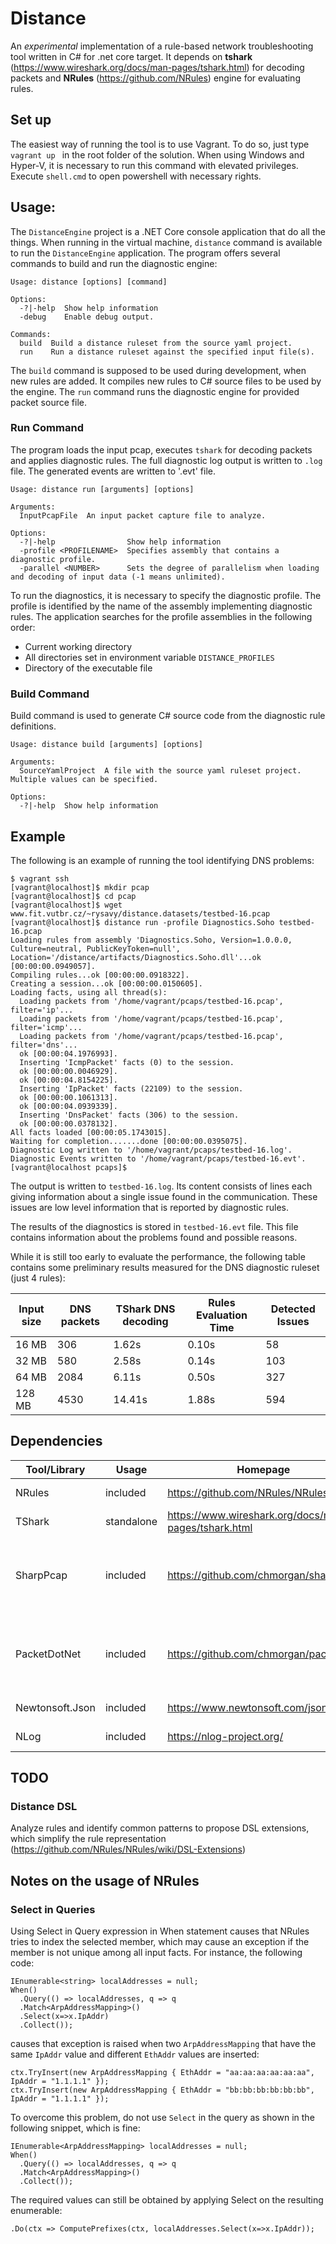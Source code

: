 # Distance

An *experimental* implementation of a rule-based network troubleshooting tool written in C# for .net core target. 
It depends on **tshark** (https://www.wireshark.org/docs/man-pages/tshark.html) for decoding packets and **NRules** (https://github.com/NRules) engine for evaluating rules.

## Set up 
The easiest way of running the tool is to use Vagrant. To do so, just type 
`vagrant up ` in the root folder of the solution. When using Windows and Hyper-V, it is necessary to run this command with elevated privileges. Execute 
`shell.cmd` to open powershell with necessary rights. 



## Usage:

The `DistanceEngine` project is a .NET Core console application that do all the things.  When running in the virtual machine, 
`distance` command is available to run the `DistanceEngine` application. 
The program offers several commands to build and run the diagnostic engine:

```
Usage: distance [options] [command]

Options:
  -?|-help  Show help information
  -debug    Enable debug output.

Commands:
  build  Build a distance ruleset from the source yaml project.
  run    Run a distance ruleset against the specified input file(s).
```

The `build` command is supposed to be used during development, when new rules are added. It compiles new rules to C# source files to be used by the engine.
The `run` command runs the diagnostic engine for provided packet source file. 

### Run Command
The program loads the input pcap, executes `tshark` for decoding packets and applies diagnostic rules. 
The full diagnostic log output is written to `.log` file. The generated events are written to '.evt' file.

```
Usage: distance run [arguments] [options]

Arguments:
  InputPcapFile  An input packet capture file to analyze.

Options:
  -?|-help                Show help information
  -profile <PROFILENAME>  Specifies assembly that contains a diagnostic profile.
  -parallel <NUMBER>      Sets the degree of parallelism when loading and decoding of input data (-1 means unlimited).
```

To run the diagnostics, it is necessary to specify the diagnostic profile. The profile is identified by the name of the assembly implementing diagnostic rules. 
The application searches for the profile assemblies in the following order:
* Current working directory 
* All directories set in environment variable `DISTANCE_PROFILES`
* Directory of the executable file


### Build Command
Build command is used to generate C# source code from the diagnostic rule definitions. 

```
Usage: distance build [arguments] [options]

Arguments:
  SourceYamlProject  A file with the source yaml ruleset project. Multiple values can be specified.

Options:
  -?|-help  Show help information
```




## Example
The following is an example of running the tool identifying DNS problems:

```
$ vagrant ssh
[vagrant@localhost]$ mkdir pcap
[vagrant@localhost]$ cd pcap
[vagrant@localhost]$ wget www.fit.vutbr.cz/~rysavy/distance.datasets/testbed-16.pcap
[vagrant@localhost]$ distance run -profile Diagnostics.Soho testbed-16.pcap
Loading rules from assembly 'Diagnostics.Soho, Version=1.0.0.0, Culture=neutral, PublicKeyToken=null', Location='/distance/artifacts/Diagnostics.Soho.dll'...ok [00:00:00.0949057].
Compiling rules...ok [00:00:00.0918322].
Creating a session...ok [00:00:00.0150605].
Loading facts, using all thread(s):
  Loading packets from '/home/vagrant/pcaps/testbed-16.pcap', filter='ip'...
  Loading packets from '/home/vagrant/pcaps/testbed-16.pcap', filter='icmp'...
  Loading packets from '/home/vagrant/pcaps/testbed-16.pcap', filter='dns'...
  ok [00:00:04.1976993].
  Inserting 'IcmpPacket' facts (0) to the session.
  ok [00:00:00.0046929].
  ok [00:00:04.8154225].
  Inserting 'IpPacket' facts (22109) to the session.
  ok [00:00:00.1061313].
  ok [00:00:04.0939339].
  Inserting 'DnsPacket' facts (306) to the session.
  ok [00:00:00.0378132].
All facts loaded [00:00:05.1743015].
Waiting for completion.......done [00:00:00.0395075].
Diagnostic Log written to '/home/vagrant/pcaps/testbed-16.log'.
Diagnostic Events written to '/home/vagrant/pcaps/testbed-16.evt'.
[vagrant@localhost pcaps]$
```
The output is written to `testbed-16.log`. Its content consists of lines each giving information about a single issue found in the communication. These issues are low level 
information that is reported by diagnostic rules. 

The results of the diagnostics is stored in `testbed-16.evt` file. This file contains information about the problems found and possible reasons. 

While it is still too early to evaluate the performance, the following table contains some preliminary results measured for the DNS diagnostic ruleset (just 4 rules):

| Input size    | DNS packets        | TShark DNS decoding | Rules Evaluation Time | Detected Issues |
| ------------- | ------------------ | ------------------- | --------------------- | --------------- |
| 16 MB         | 306                | 1.62s               | 0.10s                 | 58              | 
| 32 MB         | 580                | 2.58s               | 0.14s                 | 103             |
| 64 MB         | 2084               | 6.11s               | 0.50s                 | 327             |
| 128 MB        | 4530               | 14.41s              | 1.88s                 | 594             |


## Dependencies

| Tool/Library    | Usage        | Homepage                                             | Licence                                |
| --------------- | ------------ | ---------------------------------------------------  | -------------------------------------- |
| NRules          | included     | https://github.com/NRules/NRules                     | MIT Licence                            |
| TShark          | standalone   | https://www.wireshark.org/docs/man-pages/tshark.html | GNU GPL                                |
| SharpPcap       | included     | https://github.com/chmorgan/sharppcap                | GNU Lesser General Public License v3.0 | 
| PacketDotNet    | included     | https://github.com/chmorgan/packetnet                | GNU Lesser General Public License v3.0 | 
| Newtonsoft.Json | included     | https://www.newtonsoft.com/json                      | MIT Licence                            |
| NLog            | included     | https://nlog-project.org/                            | BSD license                            | 


## TODO

### Distance DSL
Analyze rules and identify common patterns to propose DSL extensions, which simplify the rule representation (https://github.com/NRules/NRules/wiki/DSL-Extensions)


## Notes on the usage of NRules

### Select in Queries
Using Select in Query expression in When statement causes that NRules tries to 
index the selected member, which may cause an exception if the member is not unique among all input facts.
For instance, the following code: 
```
IEnumerable<string> localAddresses = null;
When()
  .Query(() => localAddresses, q => q
  .Match<ArpAddressMapping>()
  .Select(x=>x.IpAddr)
  .Collect());
```
causes that exception is raised when two `ArpAddressMapping` that have the same `IpAddr` value and different `EthAddr` values are inserted:
```
ctx.TryInsert(new ArpAddressMapping { EthAddr = "aa:aa:aa:aa:aa:aa", IpAddr = "1.1.1.1" });
ctx.TryInsert(new ArpAddressMapping { EthAddr = "bb:bb:bb:bb:bb:bb", IpAddr = "1.1.1.1" });
```

To overcome this problem, do not use `Select` in the query as shown in the following snippet, which is fine:
```
IEnumerable<ArpAddressMapping> localAddresses = null;
When()
  .Query(() => localAddresses, q => q
  .Match<ArpAddressMapping>()
  .Collect());
```
The required values can still be obtained by applying Select on the resulting enumerable:
```
.Do(ctx => ComputePrefixes(ctx, localAddresses.Select(x=>x.IpAddr));
```